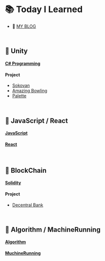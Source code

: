 # :books: Today I Learned
- :memo: [MY BLOG](https://juhuyunjjung.tistory.com/)

<br>

## :pushpin: Unity
#### [C# Programming](https://github.com/JuRyunn/TIL_develop/tree/main/Unity)
#### Project
- [Sokovan](https://github.com/JuRyunn/Sokovan)
- [Amazing Bowling](https://github.com/JuRyunn/Amazing-Bowling)
- [Palette](https://github.com/JuRyunn/UnityProject_Palette)

<br>

## :pushpin: JavaScript / React
#### [JavaScript](https://github.com/JuRyunn/TIL_develop/tree/main/JavaScript)
#### [React](https://github.com/JuRyunn/TIL_develop/tree/main/React)


<br>

## :pushpin: BlockChain
#### [Solidity](https://github.com/JuRyunn/TIL_develop/tree/main/Solidity)
#### Project
- [Decentral Bank](https://github.com/JuRyunn/DApp-StudyProject)

<br>

## 📌 Algorithm / MachineRunning
#### [Algorithm](https://github.com/JuRyunn/TIL_develop/tree/main/Algorithm)
#### [MuchineRunning](https://github.com/JuRyunn/TIL_develop/tree/main/MachineRunning)


